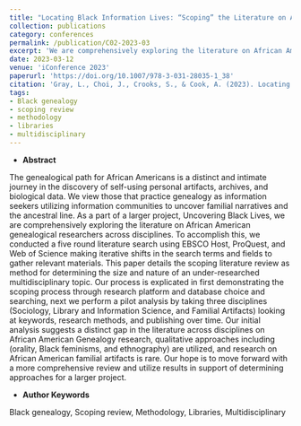 ```yaml
---
title: "Locating Black Information Lives: “Scoping” the Literature on African American Genealogical Research"
collection: publications
category: conferences
permalink: /publication/C02-2023-03
excerpt: 'We are comprehensively exploring the literature on African American genealogical researchers across disciplines. To accomplish this, we conducted a five round literature search using EBSCO Host, ProQuest, and Web of Science making iterative shifts in the search terms and fields to gather relevant materials.'
date: 2023-03-12
venue: 'iConference 2023'
paperurl: 'https://doi.org/10.1007/978-3-031-28035-1_38'
citation: 'Gray, L., Choi, J., Crooks, S., & Cook, A. (2023). Locating Black Information Lives:“Scoping” the Literature on African American Genealogical Research. Information for a Better World: Normality, Virtuality, Physicality, Inclusivity: 18th International Conference, iConference 2023, Virtual Event, March 13–17, 2023, Proceedings, Part I.'
tags:
- Black genealogy
- scoping review
- methodology
- libraries
- multidisciplinary
---
```


- **Abstract**

The genealogical path for African Americans is a distinct and intimate journey in the discovery of self-using personal artifacts, archives, and biological data. We view those that practice genealogy as information seekers utilizing information communities to uncover familial narratives and the ancestral line. As a part of a larger project, Uncovering Black Lives, we are comprehensively exploring the literature on African American genealogical researchers across disciplines. To accomplish this, we conducted a five round literature search using EBSCO Host, ProQuest, and Web of Science making iterative shifts in the search terms and fields to gather relevant materials. This paper details the scoping literature review as method for determining the size and nature of an under-researched multidisciplinary topic. Our process is explicated in first demonstrating the scoping process through research platform and database choice and searching, next we perform a pilot analysis by taking three disciplines (Sociology, Library and Information Science, and Familial Artifacts) looking at keywords, research methods, and publishing over time. Our initial analysis suggests a distinct gap in the literature across disciplines on African American Genealogy research, qualitative approaches including (orality, Black feminisms, and ethnography) are utilized, and research on African American familial artifacts is rare. Our hope is to move forward with a more comprehensive review and utilize results in support of determining approaches for a larger project.

- **Author Keywords**

Black genealogy, Scoping review, Methodology, Libraries, Multidisciplinary

